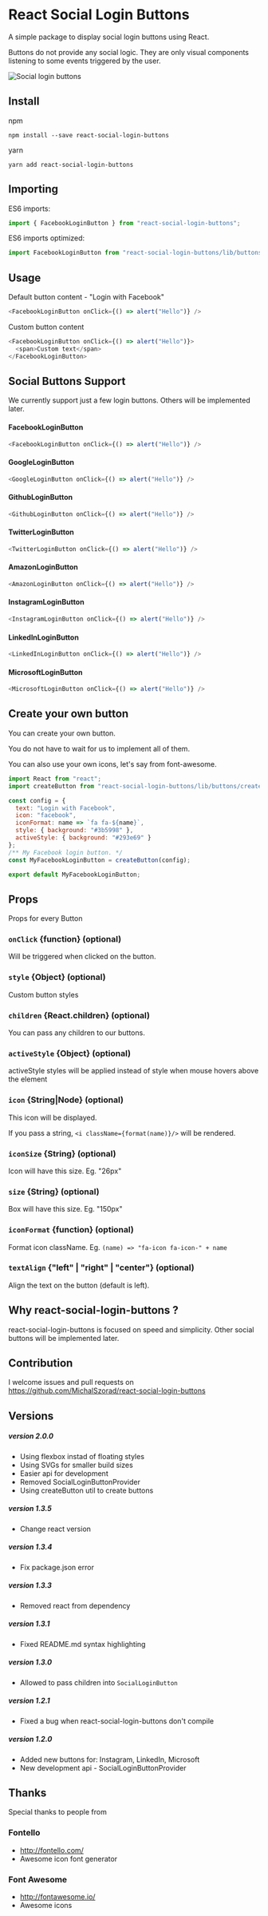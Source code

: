 # React Social Login Buttons

A simple package to display social login buttons using React.

Buttons do not provide any social logic.
They are only visual components listening to some events triggered by the user.

![Social login buttons](https://raw.githubusercontent.com/MichalSzorad/react-social-login-buttons/master/examples/simple/screenshot1.jpg)

## Install

npm

```
npm install --save react-social-login-buttons
```

yarn

```
yarn add react-social-login-buttons
```

## Importing

ES6 imports:

```js
import { FacebookLoginButton } from "react-social-login-buttons";
```

ES6 imports optimized:

```js
import FacebookLoginButton from "react-social-login-buttons/lib/buttons/FacebookLoginButton";
```

## Usage

Default button content - "Login with Facebook"

```js
<FacebookLoginButton onClick={() => alert("Hello")} />
```

Custom button content

```js
<FacebookLoginButton onClick={() => alert("Hello")}>
  <span>Custom text</span>
</FacebookLoginButton>
```

## Social Buttons Support

We currently support just a few login buttons. Others will be implemented later.

#### FacebookLoginButton

```js
<FacebookLoginButton onClick={() => alert("Hello")} />
```

#### GoogleLoginButton

```js
<GoogleLoginButton onClick={() => alert("Hello")} />
```

#### GithubLoginButton

```js
<GithubLoginButton onClick={() => alert("Hello")} />
```

#### TwitterLoginButton

```js
<TwitterLoginButton onClick={() => alert("Hello")} />
```

#### AmazonLoginButton

```js
<AmazonLoginButton onClick={() => alert("Hello")} />
```

#### InstagramLoginButton

```js
<InstagramLoginButton onClick={() => alert("Hello")} />
```

#### LinkedInLoginButton

```js
<LinkedInLoginButton onClick={() => alert("Hello")} />
```

#### MicrosoftLoginButton

```js
<MicrosoftLoginButton onClick={() => alert("Hello")} />
```

## Create your own button

You can create your own button.

You do not have to wait for us to implement all of them.

You can also use your own icons, let's say from font-awesome.

```js
import React from "react";
import createButton from "react-social-login-buttons/lib/buttons/create-button";

const config = {
  text: "Login with Facebook",
  icon: "facebook",
  iconFormat: name => `fa fa-${name}`,
  style: { background: "#3b5998" },
  activeStyle: { background: "#293e69" }
};
/** My Facebook login button. */
const MyFacebookLoginButton = createButton(config);

export default MyFacebookLoginButton;
```

## Props

Props for every Button

### `onClick` {function} (optional)

Will be triggered when clicked on the button.

### `style` {Object} (optional)

Custom button styles

### `children` {React.children} (optional)

You can pass any children to our buttons.

### `activeStyle` {Object} (optional)

activeStyle styles will be applied instead of style when mouse hovers above the element

### `icon` {String|Node} (optional)

This icon will be displayed.

If you pass a string, `<i className={format(name)}/>` will be rendered.

### `iconSize` {String} (optional)

Icon will have this size. Eg. "26px"

### `size` {String} (optional)

Box will have this size. Eg. "150px"

### `iconFormat` {function} (optional)

Format icon className. Eg. `(name) => "fa-icon fa-icon-" + name`

### `textAlign` {"left" | "right" | "center"} (optional)

Align the text on the button (default is left).

## Why react-social-login-buttons ?

react-social-login-buttons is focused on speed and simplicity.
Other social buttons will be implemented later.

## Contribution

I welcome issues and pull requests on https://github.com/MichalSzorad/react-social-login-buttons

## Versions

##### version 2.0.0

* Using flexbox instad of floating styles
* Using SVGs for smaller build sizes
* Easier api for development
* Removed SocialLoginButtonProvider
* Using createButton util to create buttons

##### version 1.3.5

* Change react version

##### version 1.3.4

* Fix package.json error

##### version 1.3.3

* Removed react from dependency

##### version 1.3.1

* Fixed README.md syntax highlighting

##### version 1.3.0

* Allowed to pass children into `SocialLoginButton`

##### version 1.2.1

* Fixed a bug when react-social-login-buttons don't compile

##### version 1.2.0

* Added new buttons for: Instagram, LinkedIn, Microsoft
* New development api - SocialLoginButtonProvider

## Thanks

Special thanks to people from

### Fontello

* http://fontello.com/
* Awesome icon font generator

### Font Awesome

* http://fontawesome.io/
* Awesome icons
